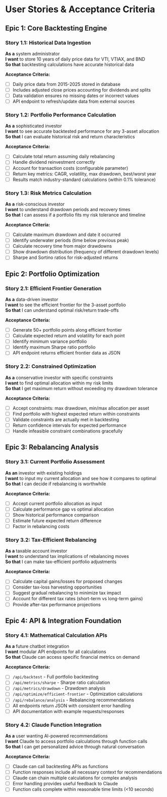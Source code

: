 # User Stories & Acceptance Criteria

## Epic 1: Core Backtesting Engine

### Story 1.1: Historical Data Ingestion
**As a** system administrator  
**I want** to store 10 years of daily price data for VTI, VTIAX, and BND  
**So that** backtesting calculations have accurate historical data  

**Acceptance Criteria:**
- [ ] Daily price data from 2015-2025 stored in database
- [ ] Includes adjusted close prices accounting for dividends and splits
- [ ] Data validation ensures no missing dates or incorrect values
- [ ] API endpoint to refresh/update data from external sources

### Story 1.2: Portfolio Performance Calculation
**As a** sophisticated investor  
**I want** to see accurate backtested performance for any 3-asset allocation  
**So that** I can evaluate historical risk and return characteristics  

**Acceptance Criteria:**
- [ ] Calculate total return assuming daily rebalancing
- [ ] Handle dividend reinvestment correctly
- [ ] Account for transaction costs (configurable parameter)
- [ ] Return key metrics: CAGR, volatility, max drawdown, best/worst year
- [ ] Results match industry-standard calculations (within 0.1% tolerance)

### Story 1.3: Risk Metrics Calculation
**As a** risk-conscious investor  
**I want** to understand drawdown periods and recovery times  
**So that** I can assess if a portfolio fits my risk tolerance and timeline  

**Acceptance Criteria:**
- [ ] Calculate maximum drawdown and date it occurred
- [ ] Identify underwater periods (time below previous peak)
- [ ] Calculate recovery time from major drawdowns
- [ ] Show drawdown distribution (frequency of different drawdown levels)
- [ ] Sharpe and Sortino ratios for risk-adjusted returns

## Epic 2: Portfolio Optimization

### Story 2.1: Efficient Frontier Generation
**As a** data-driven investor  
**I want** to see the efficient frontier for the 3-asset portfolio  
**So that** I can understand optimal risk/return trade-offs  

**Acceptance Criteria:**
- [ ] Generate 50+ portfolio points along efficient frontier
- [ ] Calculate expected return and volatility for each point
- [ ] Identify minimum variance portfolio
- [ ] Identify maximum Sharpe ratio portfolio
- [ ] API endpoint returns efficient frontier data as JSON

### Story 2.2: Constrained Optimization
**As a** conservative investor with specific constraints  
**I want** to find optimal allocation within my risk limits  
**So that** I get maximum return without exceeding my drawdown tolerance  

**Acceptance Criteria:**
- [ ] Accept constraints: max drawdown, min/max allocation per asset
- [ ] Find portfolio with highest expected return within constraints
- [ ] Validate constraints are actually met in backtesting
- [ ] Return confidence intervals for expected performance
- [ ] Handle infeasible constraint combinations gracefully

## Epic 3: Rebalancing Analysis

### Story 3.1: Current Portfolio Assessment
**As an** investor with existing holdings  
**I want** to input my current allocation and see how it compares to optimal  
**So that** I can decide if rebalancing is worthwhile  

**Acceptance Criteria:**
- [ ] Accept current portfolio allocation as input
- [ ] Calculate performance gap vs optimal allocation
- [ ] Show historical performance comparison
- [ ] Estimate future expected return difference
- [ ] Factor in rebalancing costs

### Story 3.2: Tax-Efficient Rebalancing
**As a** taxable account investor  
**I want** to understand tax implications of rebalancing moves  
**So that** I can make tax-efficient portfolio adjustments  

**Acceptance Criteria:**
- [ ] Calculate capital gains/losses for proposed changes
- [ ] Consider tax-loss harvesting opportunities
- [ ] Suggest gradual rebalancing to minimize tax impact
- [ ] Account for different tax rates (short-term vs long-term gains)
- [ ] Provide after-tax performance projections

## Epic 4: API & Integration Foundation

### Story 4.1: Mathematical Calculation APIs
**As a** future chatbot integration  
**I want** modular API endpoints for all calculations  
**So that** Claude can access specific financial metrics on demand  

**Acceptance Criteria:**
- [ ] `/api/backtest` - Full portfolio backtesting
- [ ] `/api/metrics/sharpe` - Sharpe ratio calculation
- [ ] `/api/metrics/drawdown` - Drawdown analysis
- [ ] `/api/optimize/efficient-frontier` - Optimization calculations
- [ ] `/api/rebalance/analysis` - Rebalancing recommendations
- [ ] All endpoints return JSON with consistent error handling
- [ ] API documentation with example requests/responses

### Story 4.2: Claude Function Integration
**As a** user wanting AI-powered recommendations  
**I want** Claude to access portfolio calculations through function calls  
**So that** I can get personalized advice through natural conversation  

**Acceptance Criteria:**
- [ ] Claude can call backtesting APIs as functions
- [ ] Function responses include all necessary context for recommendations
- [ ] Claude can chain multiple calculations for complex analysis
- [ ] Error handling provides useful feedback to Claude
- [ ] Function calls complete within reasonable time limits (<10 seconds)
